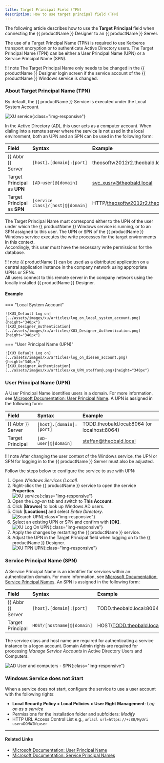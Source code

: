 ```yaml
---
title: Target Principal Field (TPN)
description: How to use target principal field (TPN)
---
```


The following article describes how to use the **Target Principal** field when connecting the {{ productName }} Designer to an {{ productName }} Server.

The use of a Target Principal Name (TPN) is required to use Kerberos transport encryption or to authenticate Active Directory users. 
The Target Principal Name (TPN) can be either a User Principal Name (UPN) or a Service Principal Name (SPN).

!!! note
    The Target Principal Name only needs to be changed in the {{ productName }} Designer login screen if the service account of the {{ productName }} Windows service is changed.

### About Target Principal Name (TPN)

By default, the {{ productName }} Service is executed under the Local System Account. 

![XU service](../assets/images/xu/articles/xu_service.png){:class="img-responsive"}

In the Active Directory (AD), this user acts as a computer account. 
When dialing into a remote server where the service is not used in the local environment, both an UPN and an SPN can be used in the following form:

|Field | Syntax | Example |
|:---|:---|:---|
|{{ Abbr }} Server| `[host].[domain]:[port]` | theosoftw2012r2.theobald.local:8064 |
|Target Principal as **UPN** | `[AD-user]@[domain]`| svc_xusrv@theobald.local |
|Target Principal as **SPN** | `[service class]/[host]@[domain]` | HTTP/theosoftw2012r2.theobald.local@THEOBALD.LOCAL|


The Target Principal Name must correspond either to the UPN of the user under which the {{ productName }} Windows service is running, or to an SPN assigned to this user.
The UPN or SPN of the {{ productName }} Windows service executes the write processes for the target environments in this context. <br> 
Accordingly, this user must have the necessary write permissions for the database.

!!! note
    {{ productName }} can be used as a distributed application on a central application instance in the company network using appropriate UPNs or SPNs. <br> 
	All users connect to this remote server in the company network using the locally installed {{ productName }} Designer.

#### Example

=== "Local System Account"

	![XU3_Default Log on](../assets/images/xu/articles/log_on_local_system_account.png){height="340px"} 
	![XU3_Designer_Authentication](../assets/images/xu/articles/XU3_Designer_Authentication.png){height="340px"}

=== "User Principal Name (UPN)"

	![XU3_Default Log on](../assets/images/xu/articles/log_on_diesen_account.png){height="340px"}
	![XU3_Designer_Authentication](../assets/images/xu/articles/xu_UPN_steffan@.png){height="340px"}


### User Principal Name (UPN)

A User Principal Name identifies users in a domain. For more information, see [Microsoft Documentation: User Principal Name](https://docs.microsoft.com/en-us/windows/win32/secauthn/user-name-formats?redirectedfrom=MSDN#user-principal-name). 
A UPN is assigned in the following form:

|Field | Syntax | Example |
|:---|:---|:---|
|{{ Abbr }} Server| `[host].[domain]:[port]` | TODD.theobald.local:8064 (or localhost:8064)|
|Target Principal | `[AD-user]@[domain]`| steffan@theobald.local |

!!! note
    After changing the user context of the Windows service, the UPN or SPN for logging in to the {{ productName }} Server must also be adjusted.

Follow the steps below to configure the service to use with UPN:

1. Open *Windows Services (Local)*.
2. Right-click the {{ productName }} service to open the service **Properties**.<br>
![XU service](../assets/images/xu/articles/xu_service.png){:class="img-responsive"}
3. Open the *Log-on* tab and switch to **This Account**.
4. Click  **[Browse]** to look up Windows AD users.
5. Click **[Locations]** and select *Entire Directory*.<br>
![Search UPN](../assets/images/xu/articles/select_user_or_service_account.png){:class="img-responsive"}
6. Select an existing UPN or SPN and confirm with **[OK]**.<br>
![XU Log On UPN](../assets/images/xu/articles/log_on_diesen_account.png){:class="img-responsive"}
9. Apply the changes by restarting the {{ productName }} service.
10. Adjust the UPN in the Target Principal field when logging on to the {{ productName }} Designer.<br>
![XU TPN UPN](../assets/images/xu/articles/xu_UPN_steffan@.png){:class="img-responsive"}


### Service Principal Name (SPN)

A Service Principal Name is an identifier for services within an authentication domain. For more information, see [Microsoft Documentation: Service Principal Names](https://msdn.microsoft.com/en-us/library/ms677949(VS.85).aspx). 
An SPN is assigned in the following form:

|Field | Syntax | Example |
|:---|:---|:---|
|{{ Abbr }} Server | `[host].[domain]:[port]` | TODD.theobald.local:8064 (or localhost:8064)|
|Target Principal| `HOST/[hostname]@[domain]` | HOST/TODD.theobald.local@THEOBALD.LOCAL|


The service class and host name are required for authenticating a service instance to a logon account. 
Domain Admin rights are required for processing *Manage Service Accounts* in Active Directory Users and Computers. 

![AD User and computers - SPN](../assets/images/xu/articles/xu_ad_spn.png){:class="img-responsive"}

### Windows Service does not Start

When a service does not start, configure the service to use a user account with the following rights:

- **Local Security Policy > Local Policies > User Right Management**: *Log on as a service*
- Permissions for the installation folder and subfolders: *Modify*
- HTTP URL Access Control List e.g.,  `urlacl url=https://+:80/MyUri user=DOMAIN\user` 


***********
#### Related Links

- [Microsoft Documentation: User Principal Name](https://docs.microsoft.com/en-us/windows/win32/secauthn/user-name-formats?redirectedfrom=MSDN#user-principal-name)
- [Microsoft Documentation: Service Principal Names](https://msdn.microsoft.com/en-us/library/ms677949(VS.85).aspx)
